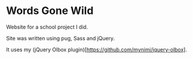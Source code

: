# Words Gone Wild

Website for a school project I did.

Site was written using pug, Sass and jQuery.

It uses my (jQuery Olbox plugin)[https://github.com/mynimi/jquery-olbox].
